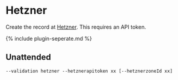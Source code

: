 ---
---
# Hetzner
Create the record at [Hetzner](https://www.hetzner.com/). This requires an API token.

{% include plugin-seperate.md %}

## Unattended 
`‑‑validation hetzner --hetznerapitoken xx [--hetznerzoneId xx]`